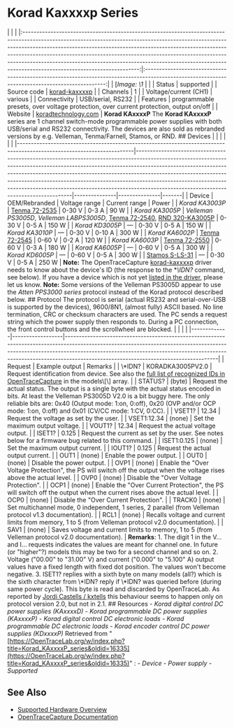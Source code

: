 # Korad Kaxxxxp Series
| | | |:-----------------------------------------------------------------------------------------------------------------------------------------------------------------------------------------------------------------------------------------------------------------------------------------------------------------------------------------------------------------------------------------------------------------------------------------------:|:----------------------------------------------------------------------------------------------------------------------------------------------:| | [*Image: \1* | | | Status | supported | | Source code | [korad-kaxxxxp](http://github.com/OpenTraceLab/?p=OpenTraceCapture.git;a=tree;f=src/hardware/korad-kaxxxxp) | | Channels | 1 | | Voltage/current (CH1) | various | | Connectivity | USB/serial, RS232 | | Features | programmable presets, over voltage protection, over current protection, output on/off | | Website | [koradtechnology.com](http://koradtechnology.com) | **Korad KAxxxxP** The **Korad KAxxxxP** series are 1 channel switch-mode programmable power supplies with both USB/serial and RS232 connectivity. The devices are also sold as rebranded versions by e.g. Velleman, Tenma/Farnell, Stamos, or RND. ## Devices | | | | | | |-----------------------------------------------------------------------------------------------------------------------|-------------------------------------------------------------------------------------------------------------------------------------------------------------------------------------------------------------------------------------------------------------------------------------------------------------------------------------------------------------------------------------------------------------------------------------------------------------|---------------|---------------|-------| | Device | OEM/Rebranded | Voltage range | Current range | Power | | *Korad KA3003P* | [Tenma 72-2535](http://uk.farnell.com/tenma/72-2535/power-supply-1ch-30v-3a-prog/dp/2445411) | 0-30 V | 0-3 A | 90 W | | *Korad KA3005P* | *Velleman PS3005D*, *Velleman LABPS3005D*, [Tenma 72-2540](http://uk.farnell.com/tenma/72-2540/power-supply-1ch-30v-5a-prog/dp/2445412), [RND 320-KA3005P](https://www.distrelec.de/en/bench-top-power-supply-30-programmable-rnd-lab-rnd-320-ka3005p/p/30061864) | 0-30 V | 0-5 A | 150 W | | *Korad KD3005P* | — | 0-30 V | 0-5 A | 150 W | | *Korad KA3010P* | — | 0-30 V | 0-10 A | 300 W | | *Korad KA6002P* | [Tenma 72-2545](http://uk.farnell.com/tenma/72-2545/power-supply-1ch-60v-2a-prog/dp/2445413) | 0-60 V | 0-2 A | 120 W | | *Korad KA6003P* | [Tenma 72-2550](http://uk.farnell.com/tenma/72-2550/power-supply-1ch-60v-3a-prog/dp/2445414) | 0-60 V | 0-3 A | 180 W | | *Korad KA6005P* | — | 0-60 V | 0-5 A | 300 W | | *Korad KD6005P* | — | 0-60 V | 0-5 A | 300 W | | [Stamos S-LS-31](http://www.stamos-welding.com/mains-adapter-s-ls-31) | — | 0-30 V | 0-5 A | 250 W | **Note:** The OpenTraceCapture [korad-kaxxxxp](http://github.com/OpenTraceLab/?p=OpenTraceCapture.git;a=tree;f=src/hardware/korad-kaxxxxp) driver needs to know about the device's ID (the response to the **\\*IDN?** command, see below). If you have a device which is not yet [listed in the driver](https://github.com/OpenTraceLab/?p=OpenTraceCapture.git;a=blob;f=src/hardware/korad-kaxxxxp/api.c#l58), please let us know. **Note:** Some versions of the Velleman PS3005D appear to use the *Atten PPS3000 series* protocol instead of the Korad protocol described below. ## Protocol The protocol is serial (actual RS232 and serial-over-USB is supported by the devices), 9600/8N1, (almost fully) ASCII based. No line termination, CRC or checksum characters are used. The PC sends a request string which the power supply then responds to. During a PC connection, the front control buttons and the scrollwheel are blocked. | | | | |-------------|------------------|------------------------------------------------------------------------------------------------------------------------------------------------------------------------------------------------------------------------------------------------------------------------------------------------| | Request | Example output | Remarks | | \\*IDN? | KORADKA3005PV2.0 | Request identification from device. See also the [full list of recognized IDs in OpenTraceCapture](https://github.com/OpenTraceLab/?p=OpenTraceCapture.git;a=blob;f=src/hardware/korad-kaxxxxp/api.c) in the models\\[\\] array. | | STATUS? | (byte) | Request the actual status. The output is a single byte with the actual status encoded in bits. At least the Velleman PS3005D V2.0 is a bit buggy here. The only reliable bits are: 0x40 (Output mode: 1:on, 0:off), 0x20 (OVP and/or OCP mode: 1:on, 0:off) and 0x01 (CV/CC mode: 1:CV, 0:CC). | | VSET1? | 12.34 | Request the voltage as set by the user. | | VSET1:12.34 | (none) | Set the maximum output voltage. | | VOUT1? | 12.34 | Request the actual voltage output. | | ISET1? | 0.125 | Request the current as set by the user. See notes below for a firmware bug related to this command. | | ISET1:0.125 | (none) | Set the maximum output current. | | IOUT1? | 0.125 | Request the actual output current. | | OUT1 | (none) | Enable the power output. | | OUT0 | (none) | Disable the power output. | | OVP1 | (none) | Enable the "Over Voltage Protection", the PS will switch off the output when the voltage rises above the actual level. | | OVP0 | (none) | Disable the "Over Voltage Protection". | | OCP1 | (none) | Enable the "Over Current Protection", the PS will switch off the output when the current rises above the actual level. | | OCP0 | (none) | Disable the "Over Current Protection". | | TRACK0 | (none) | Set multichannel mode, 0 independent, 1 series, 2 parallel (from Velleman protocol v1.3 documentation). | | RCL1 | (none) | Recalls voltage and current limits from memory, 1 to 5 (from Velleman protocol v2.0 documentation). | | SAV1 | (none) | Saves voltage and current limits to memory, 1 to 5 (from Velleman protocol v2.0 documentation). | **Remarks**: 1\. The digit 1 in the V... and I... requests indicates the values are meant for channel one. In future (or "higher"?) models this may be two for a second channel and so on. 2\. Voltage ("00.00" to "31.00" V) and current ("0.000" to "5.100" A) output values have a fixed length with fixed dot position. The values won't become negative. 3\. ISET1? replies with a sixth byte on many models (all?) which is the sixth character from \\*IDN? reply if \\*IDN? was queried before (during same power cycle). This byte is read and discarded by OpenTraceLab. As reported by [Jordi Castells / kxtells](https://github.com/kxtells/tenma-serial/issues/2) this behaviour seems to happen only on protocol version 2.0, but not in 2.1. ## Resources \- *Korad digital control DC power supplies (KAxxxxD)* \- *Korad programmable DC power supplies (KAxxxxP)* \- *Korad digital control DC electronic loads* \- *Korad programmable DC electronic loads* \- *Korad encoder control DC power supplies (KDxxxxP)*
Retrieved from "[https://OpenTraceLab.org/w/index.php?title=Korad_KAxxxxP_series&oldid=16335](https://OpenTraceLab.org/w/index.php?title=Korad_KAxxxxP_series&oldid=16335)"
: \- *Device* \- *Power supply* \- *Supported*
## See Also
- [Supported Hardware Overview](../supported-hardware.md)
- [OpenTraceCapture Documentation](../../opentracecapture/overview.md)
